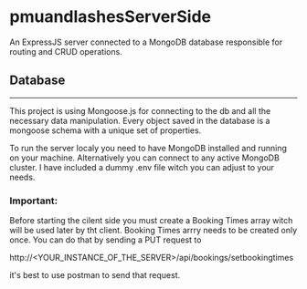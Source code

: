 # pmuandlashesServerSide
An ExpressJS server connected to a MongoDB database responsible for routing and CRUD operations.

## Database 
------
This project is using Mongoose.js for connecting to the db and all the necessary  data manipulation.
Every object saved in the database is a mongoose schema with a unique set of properties.

To run the server localy you need to have MongoDB installed and running on your machine.
Alternatively you can connect to any active MongoDB cluster.
I have included a dummy .env file witch you can adjust to your needs.

### Important:
Before starting the cilent side you must create a Booking Times array witch will be used later by tht client.
Booking Times arrry needs to be created only once.
You can do that by sending a PUT request to    

http://<YOUR_INSTANCE_OF_THE_SERVER>/api/bookings/setbookingtimes

it's best to use postman to send that request.
